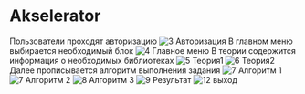 # Akselerator
Пользователи проходят авторизацию
![3 Авторизация](https://user-images.githubusercontent.com/52165649/230760723-a743f118-f829-4ba9-941e-313d2b79c944.png)
В главном меню выбирается необходимый блок
![4 Главное меню](https://user-images.githubusercontent.com/52165649/230760733-8fc6ce59-2c64-40b3-9bc9-310e179b95e2.png)
В теории содержится информация о необходимых библиотеках
![5 Теория1](https://user-images.githubusercontent.com/52165649/230760737-63b48f1c-bf0f-4943-bc37-fedb1dc7efa8.png)
![6 Теория2](https://user-images.githubusercontent.com/52165649/230760740-00f2e4b7-858d-4188-9856-54de71e55a93.png)
Далее прописывается алгоритм выполнения задания
![7 Алгоритм 1](https://user-images.githubusercontent.com/52165649/230760742-c2a11d2e-8352-4d5a-96f0-d68279fdc97f.png)
![7 Алгоритм 2](https://user-images.githubusercontent.com/52165649/230760743-40903c7a-1466-4f55-b6f4-7460ace48a54.png)
![8 Алгоритм 3](https://user-images.githubusercontent.com/52165649/230760744-f5e6a34e-c9c1-4ca9-abcd-230c1decf516.png)
![9 Результат](https://user-images.githubusercontent.com/52165649/230760745-b6fcf0c1-dd75-4322-a907-42b16e1b6042.png)
![12 выход](https://user-images.githubusercontent.com/52165649/230760750-00f2c8c8-9734-40e2-9683-1f2e48c2cc5b.png)
